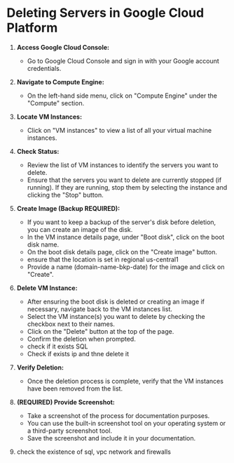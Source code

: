 # Deleting Servers in Google Cloud Platform

1. **Access Google Cloud Console:**
   - Go to Google Cloud Console and sign in with your Google account credentials.

2. **Navigate to Compute Engine:**
   - On the left-hand side menu, click on "Compute Engine" under the "Compute" section.

3. **Locate VM Instances:**
   - Click on "VM instances" to view a list of all your virtual machine instances.

4. **Check Status:**
   - Review the list of VM instances to identify the servers you want to delete.
   - Ensure that the servers you want to delete are currently stopped (if running). If they are running, stop them by selecting the instance and clicking the "Stop" button.

5. **Create Image (Backup REQUIRED):**
   - If you want to keep a backup of the server's disk before deletion, you can create an image of the disk.
   - In the VM instance details page, under "Boot disk", click on the boot disk name.
   - On the boot disk details page, click on the "Create image" button.
   - ensure that the location is set in regional us-central1
   - Provide a name (domain-name-bkp-date) for the image and click on "Create".

6. **Delete VM Instance:**
   - After ensuring the boot disk is deleted or creating an image if necessary, navigate back to the VM instances list.
   - Select the VM instance(s) you want to delete by checking the checkbox next to their names.
   - Click on the "Delete" button at the top of the page.
   - Confirm the deletion when prompted.
   - check if it exists SQL
   - Check if exists ip and thne delete it

7. **Verify Deletion:**
   - Once the deletion process is complete, verify that the VM instances have been removed from the list.

8. **(REQUIRED) Provide Screenshot:**
   - Take a screenshot of the process for documentation purposes.
   - You can use the built-in screenshot tool on your operating system or a third-party screenshot tool.
   - Save the screenshot and include it in your documentation.

9. check the existence of sql, vpc network and firewalls
